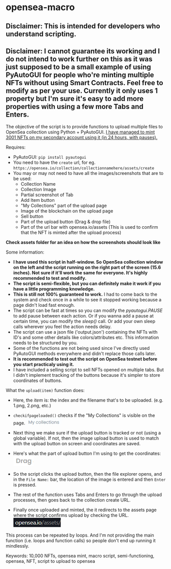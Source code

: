 # opensea-macro

## Disclaimer: This is intended for developers who understand scripting.
## Disclaimer: I cannot guarantee its working and I do not intend to work further on this as it was just supposed to be a small example of using PyAutoGUI for people who're minting multiple NFTs without using Smart Contracts. Feel free to modify as per your use. Currently it only uses 1 property but I'm sure it's easy to add more properties with using a few more Tabs and Enters. 

The objective of the script is to provide functions to upload multiple files to OpenSea collection using Python + PyAutoGUI.
[I have managed to mint 3001 NFTs on my secondary account using it (in 24 hours, with pauses).](https://opensea.io/collection/bringbacktheegg/)

Requires: 
- PyAutoGUI: `pip install pyautogui`
- You need to have the `create` url, for eg. `https://opensea.io/collection/collectionnamehere/assets/create`
- You may or may not need to have all the images/screenshots that are to be used:
  - Collection Name
  - Collection Image
  - Partial screenshot of Tab
  - Add Item button
  - "My Collections" part of the upload page
  - Image of the blockchain on the upload page
  - Sell button
  - Part of the upload button (Drag & drop file)
  - Part of the url bar with opensea.io/assets (This is used to confirm that the NFT is minted after the upload process)

**Check assets folder for an idea on how the screenshots should look like**

Some information:
- **I have used this script in half-window. So OpenSea collection window on the left and the script running on the right part of the screen (15.6 inches). Not sure if it'll work the same for everyone. It's highly recommended to test and modify.**
- **The script is semi-flexible, but you can definitely make it work if you have a little programming knowledge.**
- **This is still not 100% guaranteed to work.** I had to come back to the system and check once in a while to see it stopped working because a page didn't load fast enough.
- The script can be fast at times so you can modify the _pyautogui.PAUSE_ to add pause between each action. Or if you wanna add a pause at certain time, you can modify the _sleep()_ call. Or add your own sleep calls wherever you feel the action needs delay.
- The script can use a json file ('output.json') containing the NFTs with ID's and some other details like colors/attributes etc. This information needs to be structured by you.
- Some of the functions are not being used since I've directly used PyAutoGUI methods everywhere and didn't replace those calls later.
- **It is recommended to test out the script on OpenSea testnet before you start practicaly using it.**
- I have included a selling script to sell NFTs opened on multiple tabs. But I didn't implement tracking of the buttons because it's simpler to store coordinates of buttons.


What the `upload(item)` function does:

- Here, the _item_ is: the index and the filename that's to be uploaded. (e.g. 1.png, 2.png, etc.)

- `checkifpageloaded()` checks if the "My Collections" is visible on the page.
![My Collections](assets/collectionactive.png)

- Next thing we make sure if the upload button is tracked or not (using a global variable). If not, then the image upload button is used to match with the upload button on screen and coordinates are saved.

- Here's what the part of upload button I'm using to get the coordinates:
  ![Upload](assets/upload.png)

- So the script clicks the upload button, then the file explorer opens, and in the `File Name:` bar, the location of the image is entered and then `Enter` is pressed.

- The rest of the function uses Tabs and Enters to go through the upload processes, then goes back to the collection create URL. 

- Finally once uploaded and minted, the it redirects to the assets page where the script confirms upload by checking the URL. 
  ![Upload](assets/created.png)

This process can be repeated by loops. And I'm not providing the main function (i.e. loops and function calls) so people don't end up running it mindlessly.



Keywords: 10,000 NFTs, opensea mint, macro script, semi-functioning, opensea, NFT, script to upload to opensea
